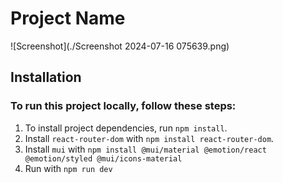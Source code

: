 # Project Name

![Screenshot](./Screenshot 2024-07-16 075639.png)
## Installation

### To run this project locally, follow these steps:
1. To install project dependencies, run `npm install`.
2. Install `react-router-dom` with `npm install react-router-dom`.
3. Install `mui` with `npm install @mui/material @emotion/react @emotion/styled @mui/icons-material`
4. Run with `npm run dev`


